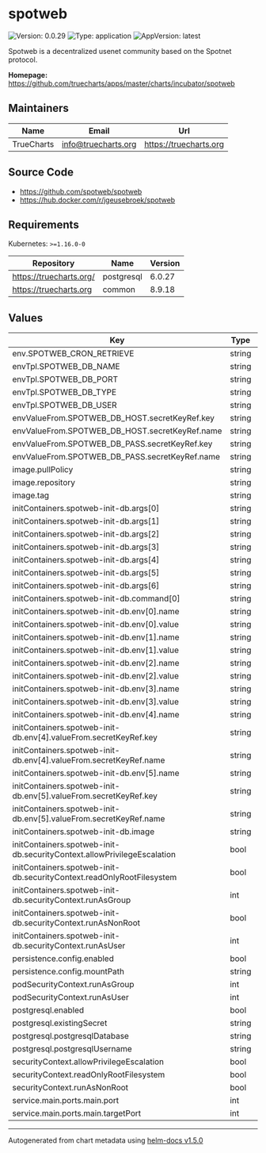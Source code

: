 # spotweb

![Version: 0.0.29](https://img.shields.io/badge/Version-0.0.29-informational?style=flat-square) ![Type: application](https://img.shields.io/badge/Type-application-informational?style=flat-square) ![AppVersion: latest](https://img.shields.io/badge/AppVersion-latest-informational?style=flat-square)

Spotweb is a decentralized usenet community based on the Spotnet protocol.

**Homepage:** <https://github.com/truecharts/apps/master/charts/incubator/spotweb>

## Maintainers

| Name | Email | Url |
| ---- | ------ | --- |
| TrueCharts | info@truecharts.org | https://truecharts.org |

## Source Code

* <https://github.com/spotweb/spotweb>
* <https://hub.docker.com/r/jgeusebroek/spotweb>

## Requirements

Kubernetes: `>=1.16.0-0`

| Repository | Name | Version |
|------------|------|---------|
| https://truecharts.org/ | postgresql | 6.0.27 |
| https://truecharts.org | common | 8.9.18 |

## Values

| Key | Type | Default | Description |
|-----|------|---------|-------------|
| env.SPOTWEB_CRON_RETRIEVE | string | `"*/15 * * * *"` |  |
| envTpl.SPOTWEB_DB_NAME | string | `"{{ .Values.postgresql.postgresqlDatabase }}"` |  |
| envTpl.SPOTWEB_DB_PORT | string | `"5432"` |  |
| envTpl.SPOTWEB_DB_TYPE | string | `"pdo_pgsql"` |  |
| envTpl.SPOTWEB_DB_USER | string | `"{{ .Values.postgresql.postgresqlUsername }}"` |  |
| envValueFrom.SPOTWEB_DB_HOST.secretKeyRef.key | string | `"plainhost"` |  |
| envValueFrom.SPOTWEB_DB_HOST.secretKeyRef.name | string | `"dbcreds"` |  |
| envValueFrom.SPOTWEB_DB_PASS.secretKeyRef.key | string | `"postgresql-password"` |  |
| envValueFrom.SPOTWEB_DB_PASS.secretKeyRef.name | string | `"dbcreds"` |  |
| image.pullPolicy | string | `"IfNotPresent"` |  |
| image.repository | string | `"jgeusebroek/spotweb"` |  |
| image.tag | string | `"latest@sha256:a92edf244cbb794fb5cd10d8b3ff808cbf7c0b689bbc01cb9911288f1b467518"` |  |
| initContainers.spotweb-init-db.args[0] | string | `"-f"` |  |
| initContainers.spotweb-init-db.args[1] | string | `"/var/www/spotweb/bin/upgrade-db.php"` |  |
| initContainers.spotweb-init-db.args[2] | string | `"--"` |  |
| initContainers.spotweb-init-db.args[3] | string | `"-reset-password"` |  |
| initContainers.spotweb-init-db.args[4] | string | `"admin"` |  |
| initContainers.spotweb-init-db.args[5] | string | `"-set-systemtype"` |  |
| initContainers.spotweb-init-db.args[6] | string | `"single"` |  |
| initContainers.spotweb-init-db.command[0] | string | `"php"` |  |
| initContainers.spotweb-init-db.env[0].name | string | `"SPOTWEB_DB_TYPE"` |  |
| initContainers.spotweb-init-db.env[0].value | string | `"pdo_pgsql"` |  |
| initContainers.spotweb-init-db.env[1].name | string | `"SPOTWEB_DB_NAME"` |  |
| initContainers.spotweb-init-db.env[1].value | string | `"{{ .Values.postgresql.postgresqlDatabase }}"` |  |
| initContainers.spotweb-init-db.env[2].name | string | `"SPOTWEB_DB_USER"` |  |
| initContainers.spotweb-init-db.env[2].value | string | `"{{ .Values.postgresql.postgresqlUsername }}"` |  |
| initContainers.spotweb-init-db.env[3].name | string | `"SPOTWEB_DB_PORT"` |  |
| initContainers.spotweb-init-db.env[3].value | string | `"5432"` |  |
| initContainers.spotweb-init-db.env[4].name | string | `"SPOTWEB_DB_PASS"` |  |
| initContainers.spotweb-init-db.env[4].valueFrom.secretKeyRef.key | string | `"postgresql-password"` |  |
| initContainers.spotweb-init-db.env[4].valueFrom.secretKeyRef.name | string | `"dbcreds"` |  |
| initContainers.spotweb-init-db.env[5].name | string | `"SPOTWEB_DB_HOST"` |  |
| initContainers.spotweb-init-db.env[5].valueFrom.secretKeyRef.key | string | `"plainhost"` |  |
| initContainers.spotweb-init-db.env[5].valueFrom.secretKeyRef.name | string | `"dbcreds"` |  |
| initContainers.spotweb-init-db.image | string | `"{{ .Values.image.repository }}:{{ .Values.image.tag }}"` |  |
| initContainers.spotweb-init-db.securityContext.allowPrivilegeEscalation | bool | `false` |  |
| initContainers.spotweb-init-db.securityContext.readOnlyRootFilesystem | bool | `false` |  |
| initContainers.spotweb-init-db.securityContext.runAsGroup | int | `0` |  |
| initContainers.spotweb-init-db.securityContext.runAsNonRoot | bool | `false` |  |
| initContainers.spotweb-init-db.securityContext.runAsUser | int | `0` |  |
| persistence.config.enabled | bool | `true` |  |
| persistence.config.mountPath | string | `"/config"` |  |
| podSecurityContext.runAsGroup | int | `0` |  |
| podSecurityContext.runAsUser | int | `0` |  |
| postgresql.enabled | bool | `true` |  |
| postgresql.existingSecret | string | `"dbcreds"` |  |
| postgresql.postgresqlDatabase | string | `"spotweb"` |  |
| postgresql.postgresqlUsername | string | `"spotweb"` |  |
| securityContext.allowPrivilegeEscalation | bool | `false` |  |
| securityContext.readOnlyRootFilesystem | bool | `false` |  |
| securityContext.runAsNonRoot | bool | `false` |  |
| service.main.ports.main.port | int | `11000` |  |
| service.main.ports.main.targetPort | int | `80` |  |

----------------------------------------------
Autogenerated from chart metadata using [helm-docs v1.5.0](https://github.com/norwoodj/helm-docs/releases/v1.5.0)
